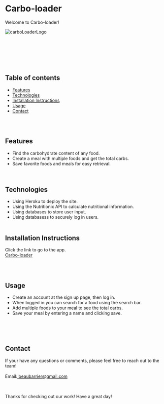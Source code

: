 
Carbo-loader
=========================
Welcome to Carbo-loader!

![carboLoaderLogo](https://user-images.githubusercontent.com/78766978/125739934-b280de5e-fb58-47ed-8462-af561b774739.png)

<br><br><br>
<br><br>

Table of contents
-----------------

- [Features](#features)
- [Technologies](#technologies)
- [Installation Instructions](#installation-instructions)
- [Usage](#usage)
- [Contact](#contact)

<br><br>

Features
-------------
- Find the carbohydrate content of any food.
- Create a meal with multiple foods and get the total carbs.
- Save favorite foods and meals for easy retrieval.
<br><br><br>

Technologies
----------------
- Using Heroku to deploy the site.
- Using the Nutritionix API to calculate nutritional information.
- Using databases to store user input.
- Using databasess to securely log in users.
<br><br>

Installation Instructions
-------------------------
Click the link to go to the app.
<br>
 <a href="https://infinite-stream-14480.herokuapp.com">Carbo-loader</a>

<br><br>

Usage
-----
- Create an account at the sign up page, then log in. 
- When logged in you can search for a food using the search bar. 
- Add multiple foods to your meal to see the total carbs.
- Save your meal by entering a name and clicking save.

<br><br><br>

Contact
-------
If your have any questions or comments, please feel free to reach out to the team!
<br><br>
Email:<a href="mailto:beaubarrier@gmail.com"> beaubarrier@gmail.com</a> 
<br><br><br>

Thanks for checking out our work! Have a great day! 
